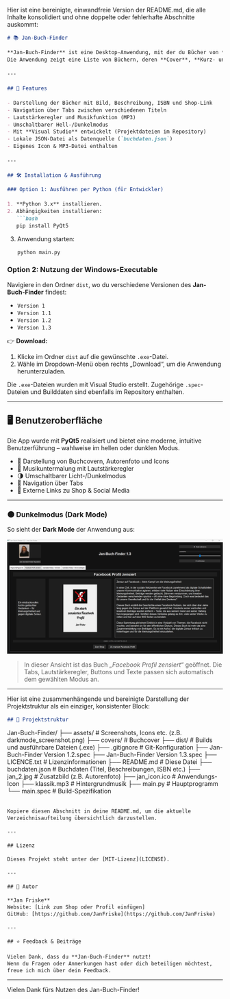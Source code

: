Hier ist eine bereinigte, einwandfreie Version der README.md, die alle Inhalte konsolidiert und ohne doppelte oder fehlerhafte Abschnitte auskommt:

```markdown
# 📚 Jan-Buch-Finder

**Jan-Buch-Finder** ist eine Desktop-Anwendung, mit der du Bücher von **Jan Friske** durchsuchen und Informationen zu den verfügbaren Titeln anzeigen kannst.  
Die Anwendung zeigt eine Liste von Büchern, deren **Cover**, **Kurz- und Langbeschreibungen**, sowie **ISBN** und einen **Shop-Link-Button**, um die Bücher zu erwerben.

---

## 🚀 Features

- Darstellung der Bücher mit Bild, Beschreibung, ISBN und Shop-Link
- Navigation über Tabs zwischen verschiedenen Titeln
- Lautstärkeregler und Musikfunktion (MP3)
- Umschaltbarer Hell-/Dunkelmodus
- Mit **Visual Studio** entwickelt (Projektdateien im Repository)
- Lokale JSON-Datei als Datenquelle (`buchdaten.json`)
- Eigenes Icon & MP3-Datei enthalten

---

## 🛠️ Installation & Ausführung

### Option 1: Ausführen per Python (für Entwickler)

1. **Python 3.x** installieren.
2. Abhängigkeiten installieren:
   ```bash
   pip install PyQt5
   ```
3. Anwendung starten:
   ```bash
   python main.py
   ```

### Option 2: Nutzung der Windows-Executable

Navigiere in den Ordner `dist`, wo du verschiedene Versionen des **Jan-Buch-Finder** findest:

- `Version 1`
- `Version 1.1`
- `Version 1.2`
- `Version 1.3`

👉 **Download:**  
1. Klicke im Ordner `dist` auf die gewünschte `.exe`-Datei.  
2. Wähle im Dropdown-Menü oben rechts „Download“, um die Anwendung herunterzuladen.

Die `.exe`-Dateien wurden mit Visual Studio erstellt. Zugehörige `.spec`-Dateien und Builddaten sind ebenfalls im Repository enthalten.

---

## 🖥️ Benutzeroberfläche

Die App wurde mit **PyQt5** realisiert und bietet eine moderne, intuitive Benutzerführung – wahlweise im hellen oder dunklen Modus.

- 📸 Darstellung von Buchcovern, Autorenfoto und Icons
- 🎵 Musikuntermalung mit Lautstärkeregler
- 🌗 Umschaltbarer Licht-/Dunkelmodus
- 🧩 Navigation über Tabs
- 🔗 Externe Links zu Shop & Social Media

---

### 🌑 Dunkelmodus (Dark Mode)

So sieht der **Dark Mode** der Anwendung aus:

![Screenshot: Jan-Buch-Finder im Dunkelmodus](assets/darkmode_screenshot.png)

> In dieser Ansicht ist das Buch *„Facebook Profil zensiert“* geöffnet. Die Tabs, Lautstärkeregler, Buttons und Texte passen sich automatisch dem gewählten Modus an.

---

Hier ist eine zusammenhängende und bereinigte Darstellung der Projektstruktur als ein einziger, konsistenter Block:

```markdown
## 📁 Projektstruktur

```
Jan-Buch-Finder/
├── assets/                      # Screenshots, Icons etc. (z.B. darkmode_screenshot.png)
├── covers/                      # Buchcover
├── dist/                        # Builds und ausführbare Dateien (.exe)
├── .gitignore                   # Git-Konfiguration
├── Jan-Buch-Finder Version 1.2.spec
├── Jan-Buch-Finder Version 1.3.spec
├── LICENCE.txt                  # Lizenzinformationen
├── README.md                    # Diese Datei
├── buchdaten.json               # Buchdaten (Titel, Beschreibungen, ISBN etc.)
├── jan_2.jpg                    # Zusatzbild (z.B. Autorenfoto)
├── jan_icon.ico                 # Anwendungs-Icon
├── klassik.mp3                  # Hintergrundmusik
├── main.py                      # Hauptprogramm
└── main.spec                    # Build-Spezifikation
```

Kopiere diesen Abschnitt in deine README.md, um die aktuelle Verzeichnisaufteilung übersichtlich darzustellen.

---

## Lizenz

Dieses Projekt steht unter der [MIT-Lizenz](LICENSE).

---

## 👤 Autor

**Jan Friske**  
Website: [Link zum Shop oder Profil einfügen]  
GitHub: [https://github.com/JanFriske](https://github.com/JanFriske)

---

## ⭐ Feedback & Beiträge

Vielen Dank, dass du **Jan-Buch-Finder** nutzt!  
Wenn du Fragen oder Anmerkungen hast oder dich beteiligen möchtest, freue ich mich über dein Feedback.
```


---

Vielen Dank fürs Nutzen des Jan-Buch-Finder!
```
